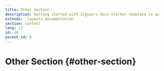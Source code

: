 ```yaml
---
title: Other Section
description: Getting started with Jigsaw's docs starter template is as easy as 1, 2, 3.
extends: _layouts.documentation
section: content
lang: it
id: 16
parent_id: 0
---
```


# Other Section {#other-section}
